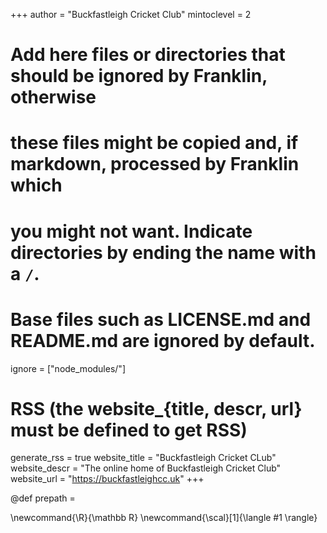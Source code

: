 <!--
Add here global page variables to use throughout your website.
-->
+++
author = "Buckfastleigh Cricket Club"
mintoclevel = 2

# Add here files or directories that should be ignored by Franklin, otherwise
# these files might be copied and, if markdown, processed by Franklin which
# you might not want. Indicate directories by ending the name with a `/`.
# Base files such as LICENSE.md and README.md are ignored by default.
ignore = ["node_modules/"]

# RSS (the website_{title, descr, url} must be defined to get RSS)
generate_rss = true
website_title = "Buckfastleigh Cricket CLub"
website_descr = "The online home of Buckfastleigh Cricket Club"
website_url   = "https://buckfastleighcc.uk"
+++

@def prepath = 

<!--
Add here global latex commands to use throughout your pages.
-->
\newcommand{\R}{\mathbb R}
\newcommand{\scal}[1]{\langle #1 \rangle}

